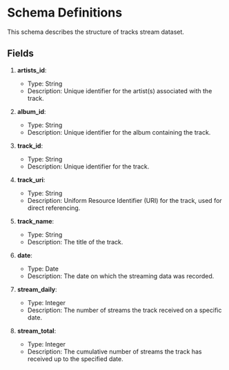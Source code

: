 # Schema Definitions

This schema describes the structure of tracks stream dataset.

## Fields

1. **artists_id**:  
   - Type: String  
   - Description: Unique identifier for the artist(s) associated with the track.

2. **album_id**:  
   - Type: String  
   - Description: Unique identifier for the album containing the track.

3. **track_id**:  
   - Type: String  
   - Description: Unique identifier for the track.

4. **track_uri**:  
   - Type: String  
   - Description: Uniform Resource Identifier (URI) for the track, used for direct referencing.

5. **track_name**:  
   - Type: String  
   - Description: The title of the track.

6. **date**:  
   - Type: Date  
   - Description: The date on which the streaming data was recorded.

7. **stream_daily**:  
   - Type: Integer  
   - Description: The number of streams the track received on a specific date.

8. **stream_total**:  
   - Type: Integer  
   - Description: The cumulative number of streams the track has received up to the specified date.